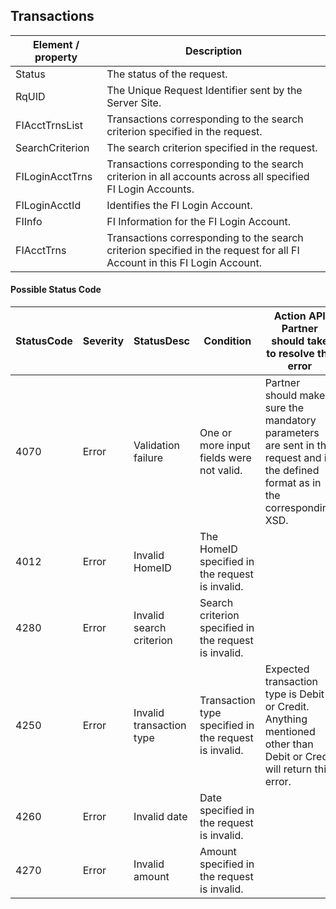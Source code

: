 ## Transactions

| Element / property | Description |
| --- | --- |
| Status | The status of the request. |
| RqUID | The Unique Request Identifier sent by the Server Site. |
| FIAcctTrnsList | Transactions corresponding to the search criterion specified in the request. |
| SearchCriterion | The search criterion specified in the request. |
| FILoginAcctTrns | Transactions corresponding to the search criterion in all accounts across all specified FI Login Accounts. |
| FILoginAcctId | Identifies the FI Login Account. |
| FIInfo | FI Information for the FI Login Account. |
| FIAcctTrns | Transactions corresponding to the search criterion specified in the request for all FI Account in this FI Login Account. |

#### Possible Status Code

| StatusCode | Severity | StatusDesc | Condition | Action API Partner should take to resolve the error |
| --- | --- | --- | --- | --- |
| 4070 | Error | Validation failure | One or more input fields were not valid. | Partner should make sure the mandatory parameters are sent in the request and in the defined format as in the corresponding XSD. |
| 4012 | Error | Invalid HomeID | The HomeID specified in the request is invalid. | |
| 4280 | Error | Invalid search criterion | Search criterion specified in the request is invalid. | |
| 4250 | Error | Invalid transaction type | Transaction type specified in the request is invalid. | Expected transaction type is Debit or Credit. Anything mentioned other than Debit or Credit will return this error. |
| 4260 | Error | Invalid date | Date specified in the request is invalid. | |
| 4270 | Error | Invalid amount | Amount specified in the request is invalid. | |